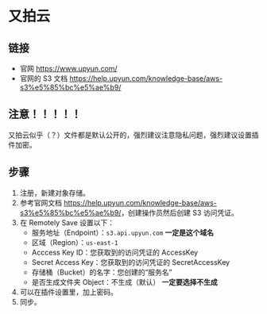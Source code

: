 # 又拍云

## 链接

* 官网 <https://www.upyun.com/>
* 官网的 S3 文档 <https://help.upyun.com/knowledge-base/aws-s3%e5%85%bc%e5%ae%b9/>

## 注意！！！！！

又拍云似乎（？）文件都是默认公开的，强烈建议注意隐私问题，强烈建议设置插件加密。

## 步骤

1. 注册，新建对象存储。
2. 参考官网文档 <https://help.upyun.com/knowledge-base/aws-s3%e5%85%bc%e5%ae%b9/>，创建操作员然后创建 S3 访问凭证。
3. 在 Remotely Save 设置以下：
    * 服务地址（Endpoint）：`s3.api.upyun.com`  **一定是这个域名**
    * 区域（Region）：`us-east-1`
    * Acccess Key ID：您获取到的访问凭证的 AccessKey
    * Secret Access Key：您获取到的访问凭证的 SecretAccessKey
    * 存储桶（Bucket）的名字：您创建的“服务名”
    * 是否生成文件夹 Object：不生成（默认） **一定要选择不生成**
4. 可以在插件设置里，加上密码。
5. 同步。
